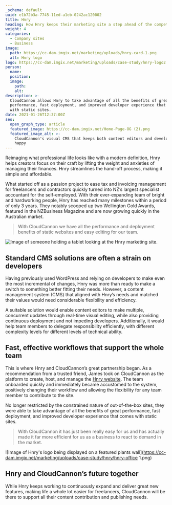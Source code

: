 ```yaml
---
_schema: default
uuid: e1b72b3a-7745-11ed-a1eb-0242ac120002
title: Hnry
heading: How Hnry keeps their marketing site a step ahead of the competition
weight: 4
categories:
  - Company sites
  - Business
image:
  path: https://cc-dam.imgix.net/marketing/uploads/hnry-card-1.png
  alt: Hnry logo
logo: https://cc-dam.imgix.net/marketing/uploads/case-study/hnry-logo2.png
person:
  name:
  position:
  image:
    path:
    alt:
description: >-
  CloudCannon allows Hnry to take advantage of all the benefits of great
  performance, fast deployment, and improved developer experience that comes
  with static sites.
date: 2021-01-26T12:37:00Z
seo:
  open_graph_type: article
  featured_image: https://cc-dam.imgix.net/Home-Page-OG (2).png
  featured_image_alt: >-
    CloudCannon's visual CMS that keeps both content editors and developers
    happy
---
```

Reimaging what professional life looks like with a modern definition, Hnry helps creators focus on their craft by lifting the weight and anxieties of managing their finances. Hnry streamlines the hand-off process, making it simple and affordable.

What started off as a passion project to ease tax and invoicing management for freelancers and contractors quickly turned into NZ’s largest specialist accountant for the self-employed. With their ever-expanding team of bright and hardworking people, Hnry has reached many milestones within a period of only 3 years. They notably scooped up two Wellington Gold Awards, featured in the NZBusiness Magazine and are now growing quickly in the Australian market.

> With CloudCannon we have all the performance and deployment benefits of static websites and easy editing for our team.

![Image of someone holding a tablet looking at the Hnry marketing site.](https://cc-dam.imgix.net/marketing/uploads/case-study/hnry/ipad-1.jpg)

## Standard CMS solutions are often a strain on developers

Having previously used WordPress and relying on developers to make even the most incremental of changes, Hnry was more than ready to make a switch to something better fitting their needs. However, a content management system (CMS) that aligned with Hnry’s needs and matched their values would need considerable flexibility and efficiency.

A suitable solution would enable content editors to make multiple, concurrent updates through real-time visual editing, while also providing continuous deployment and not impeding developers. Additionally, it would help team members to delegate responsibility efficiently, with different complexity levels for different levels of technical ability.

## Fast, effective workflows that support the whole team

This is where Hnry and CloudCannon’s great partnership began. As a recommendation from a trusted friend, James took on CloudCannon as the platform to create, host, and manage the [Hnry website](https://hnry.co). The team onboarded quickly and immediately became accustomed to the system, positively changing their workflow and allowing the flexibility for any team member to contribute to the site.

No longer restricted by the constrained nature of out-of-the-box sites, they were able to take advantage of all the benefits of great performance, fast deployment, and improved developer experience that comes with static sites.

> With CloudCannon it has just been really easy for us and has actually made it far more efficient for us as a business to react to demand in the market.

!\[Image of Hnry's logo being displayed on a featured plants wall\](https://cc-dam.imgix.net/marketing/uploads/case-study/hnry/hnry-office 1.png)

## Hnry and CloudCannon’s future together

While Hnry keeps working to continuously expand and deliver great new features, making life a whole lot easier for freelancers, CloudCannon will be there to support all their content contribution and publishing needs.